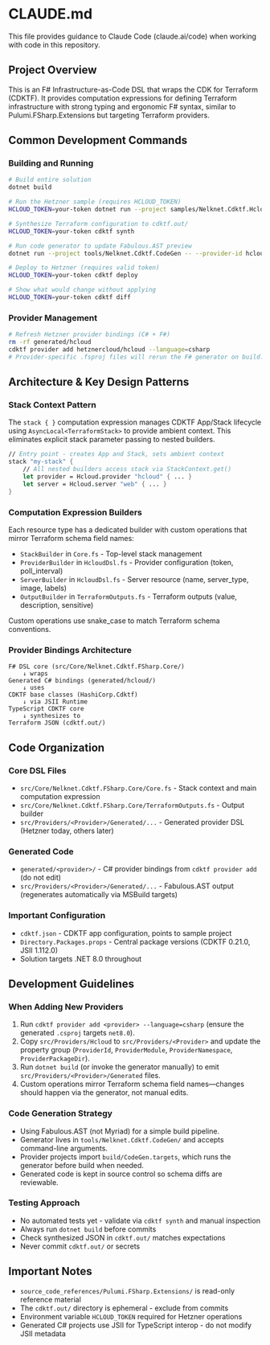 # CLAUDE.md

This file provides guidance to Claude Code (claude.ai/code) when working with code in this repository.

## Project Overview

This is an F# Infrastructure-as-Code DSL that wraps the CDK for Terraform (CDKTF). It provides computation expressions for defining Terraform infrastructure with strong typing and ergonomic F# syntax, similar to Pulumi.FSharp.Extensions but targeting Terraform providers.

## Common Development Commands

### Building and Running
```bash
# Build entire solution
dotnet build

# Run the Hetzner sample (requires HCLOUD_TOKEN)
HCLOUD_TOKEN=your-token dotnet run --project samples/Nelknet.Cdktf.HcloudSample

# Synthesize Terraform configuration to cdktf.out/
HCLOUD_TOKEN=your-token cdktf synth

# Run code generator to update Fabulous.AST preview
dotnet run --project tools/Nelknet.Cdktf.CodeGen -- --provider-id hcloud --module-name Hcloud --namespace Nelknet.Cdktf.Providers.Hcloud --package-dir generated/hcloud --output-root src/Providers/Hcloud/Generated

# Deploy to Hetzner (requires valid token)
HCLOUD_TOKEN=your-token cdktf deploy

# Show what would change without applying
HCLOUD_TOKEN=your-token cdktf diff
```

### Provider Management
```bash
# Refresh Hetzner provider bindings (C# + F#)
rm -rf generated/hcloud
cdktf provider add hetznercloud/hcloud --language=csharp
# Provider-specific .fsproj files will rerun the F# generator on build.
```

## Architecture & Key Design Patterns

### Stack Context Pattern
The `stack { }` computation expression manages CDKTF App/Stack lifecycle using `AsyncLocal<TerraformStack>` to provide ambient context. This eliminates explicit stack parameter passing to nested builders.

```fsharp
// Entry point - creates App and Stack, sets ambient context
stack "my-stack" {
    // All nested builders access stack via StackContext.get()
    let provider = Hcloud.provider "hcloud" { ... }
    let server = Hcloud.server "web" { ... }
}
```

### Computation Expression Builders
Each resource type has a dedicated builder with custom operations that mirror Terraform schema field names:

- `StackBuilder` in `Core.fs` - Top-level stack management
- `ProviderBuilder` in `HcloudDsl.fs` - Provider configuration (token, poll_interval)
- `ServerBuilder` in `HcloudDsl.fs` - Server resource (name, server_type, image, labels)
- `OutputBuilder` in `TerraformOutputs.fs` - Terraform outputs (value, description, sensitive)

Custom operations use snake_case to match Terraform schema conventions.

### Provider Bindings Architecture
```
F# DSL core (src/Core/Nelknet.Cdktf.FSharp.Core/)
    ↓ wraps
Generated C# bindings (generated/hcloud/)
    ↓ uses
CDKTF base classes (HashiCorp.Cdktf)
    ↓ via JSII Runtime
TypeScript CDKTF core
    ↓ synthesizes to
Terraform JSON (cdktf.out/)
```

## Code Organization

### Core DSL Files
- `src/Core/Nelknet.Cdktf.FSharp.Core/Core.fs` - Stack context and main computation expression
- `src/Core/Nelknet.Cdktf.FSharp.Core/TerraformOutputs.fs` - Output builder
- `src/Providers/<Provider>/Generated/...` - Generated provider DSL (Hetzner today, others later)

### Generated Code
- `generated/<provider>/` - C# provider bindings from `cdktf provider add` (do not edit)
- `src/Providers/<Provider>/Generated/...` - Fabulous.AST output (regenerates automatically via MSBuild targets)

### Important Configuration
- `cdktf.json` - CDKTF app configuration, points to sample project
- `Directory.Packages.props` - Central package versions (CDKTF 0.21.0, JSII 1.112.0)
- Solution targets .NET 8.0 throughout

## Development Guidelines

### When Adding New Providers
1. Run `cdktf provider add <provider> --language=csharp` (ensure the generated `.csproj` targets `net8.0`).
2. Copy `src/Providers/Hcloud` to `src/Providers/<Provider>` and update the property group (`ProviderId`, `ProviderModule`, `ProviderNamespace`, `ProviderPackageDir`).
3. Run `dotnet build` (or invoke the generator manually) to emit `src/Providers/<Provider>/Generated` files.
4. Custom operations mirror Terraform schema field names—changes should happen via the generator, not manual edits.

### Code Generation Strategy
- Using Fabulous.AST (not Myriad) for a simple build pipeline.
- Generator lives in `tools/Nelknet.Cdktf.CodeGen/` and accepts command-line arguments.
- Provider projects import `build/CodeGen.targets`, which runs the generator before build when needed.
- Generated code is kept in source control so schema diffs are reviewable.

### Testing Approach
- No automated tests yet - validate via `cdktf synth` and manual inspection
- Always run `dotnet build` before commits
- Check synthesized JSON in `cdktf.out/` matches expectations
- Never commit `cdktf.out/` or secrets

## Important Notes

- `source_code_references/Pulumi.FSharp.Extensions/` is read-only reference material
- The `cdktf.out/` directory is ephemeral - exclude from commits
- Environment variable `HCLOUD_TOKEN` required for Hetzner operations
- Generated C# projects use JSII for TypeScript interop - do not modify JSII metadata